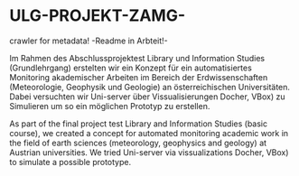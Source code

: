 # ULG-PROJEKT-ZAMG-
crawler for metadata! -Readme in Arbteit!-

Im Rahmen des Abschlussprojektest Library und Information Studies (Grundlehrgang) erstelten wir ein Konzept für ein automatisiertes Monitoring
akademischer Arbeiten im Bereich der Erdwissenschaften (Meteorologie, Geophysik und Geologie) an österreichischen Universitäten. Dabei versuchten wir Uni-server über Vissualisierungen 
Docher, VBox) zu Simulieren um so ein möglichen Prototyp zu erstellen. 

As part of the final project test Library and Information Studies (basic course), we created a concept for automated monitoring
academic work in the field of earth sciences (meteorology, geophysics and geology) at Austrian universities. We tried Uni-server via vissualizations
Docher, VBox) to simulate a possible prototype.

